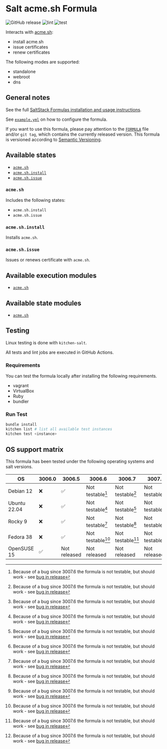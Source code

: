 # Salt acme.sh Formula

![GitHub release](https://img.shields.io/github/v/release/genaumann/salt-acme.sh-formula)
![lint][lint_badge]
![test][test_badge]

Interacts with [acme.sh](https://acme.sh):

- install acme.sh
- issue certificates
- renew certificates

The following modes are supported:

- standalone
- webroot
- dns

## General notes

See the full [SaltStack Formulas installation and usage instructions][install].

See [`example.yml`](example.yml) on how to configure the formula.

If you want to use this formula, please pay attention to the [`FORMULA`](FORMULA) file and/or `git tag`,
which contains the currently released version.
This formula is versioned according to [Semantic Versioning](http://semver.org/).

## Available states

- [`acme.sh`](acme.sh/init.sls)
- [`acme.sh.install`](acme.sh/install.sls)
- [`acme.sh.issue`](acme.sh/issue.sls)

### `acme.sh`

Includes the following states:

- `acme.sh.install`
- `acme.sh.issue`

### `acme.sh.install`

Installs `acme.sh`.

### `acme.sh.issue`

Issues or renews certificate with `acme.sh`.

## Available execution modules

- [`acme.sh`](docs/module_acme_sh.md)

## Available state modules

- [`acme.sh`](docs/state_acme_sh.md)

## Testing

Linux testing is done with `kitchen-salt`.

All tests and lint jobs are executed in GitHub Actions.

### Requirements

You can test the formula locally after installing the following requirements.

- vagrant
- VirtualBox
- Ruby
- bundler

### Run Test

```bash
bundle install
kitchen list # list all available test instances
kitchen test <instance>
```

## OS support matrix

This formula has been tested under the following operating systems and salt versions.

| OS           | 3006.0 | 3006.5       | 3006.6           | 3006.7           | 3007.0           |
| ------------ | ------ | ------------ | ---------------- | ---------------- | ---------------- |
| Debian 12    | :x:    | ✅           | Not testable[^1] | Not testable[^1] | Not testable[^1] |
| Ubuntu 22.04 | :x:    | ✅           | Not testable[^1] | Not testable[^1] | Not testable[^1] |
| Rocky 9      | :x:    | ✅           | Not testable[^1] | Not testable[^1] | Not testable[^1] |
| Fedora 38    | :x:    | ✅           | Not testable[^1] | Not testable[^1] | Not testable[^1] |
| OpenSUSE 15  | ✅     | Not released | Not released     | Not released     | Not released     |

[install]: https://docs.saltproject.io/en/latest/topics/development/conventions/formulas.html
[lint_badge]: https://github.com/genaumann/salt-acme.sh-formula/actions/workflows/lint.yml/badge.svg?branch=main
[test_badge]: https://github.com/genaumann/salt-acme.sh-formula/actions/workflows/salt-kitchen.yml/badge.svg?branch=main

[^1]: Because of a bug since 3007.6 the formula is not testable, but should work - see [bug in release](https://github.com/saltstack/salt/issues/66133)
